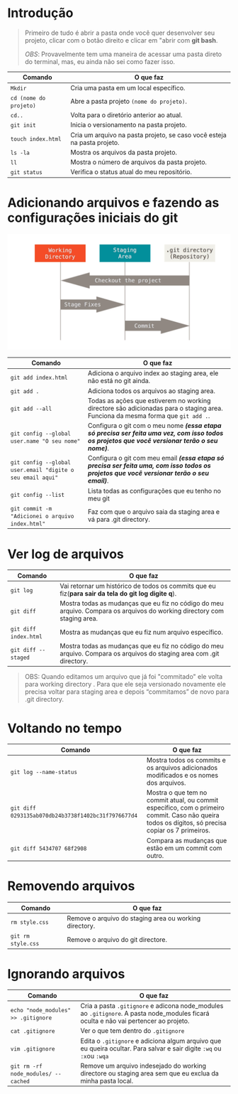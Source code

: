 # Introdução 

> Primeiro de tudo é abrir a pasta onde você quer desenvolver seu projeto, clicar com o botão direito e clicar em "abrir com **git bash**. 
>
>*OBS*: Provavelmente tem uma maneira de acessar uma pasta direto do terminal, mas, eu ainda não sei como fazer isso.



|    **Comando**     |         **O que faz**        |       
|--------------------|------------------------------|
|```Mkdir```|Cria uma pasta em um local específico.|
|```cd (nome do projeto)```| Abre a pasta projeto ```(nome do projeto)```.|
|```cd..```| Volta para o diretório anterior ao atual.|
|```git init```|Inicia o versionamento na pasta projeto.|
|```touch index.html```|  Cria um arquivo na pasta projeto, se caso você esteja na pasta projeto.|
|```ls -la ```|Mostra os arquivos da pasta projeto.|
|```ll```|Mostra o número de arquivos da pasta projeto.|
|```git status```|Verifica o status atual do meu repositório.|


# Adicionando arquivos e fazendo as configurações iniciais do git

   ![alt text](https://github.com/AlyssonBatista/Git-reference/blob/master/est%C3%A1gios.png)
   
|    **Comando**     |         **O que faz**        |       
|--------------------|------------------------------|
| ```git add index.html ```|Adiciona o arquivo index ao staging area, ele não está no git ainda.|
|```git add .```|Adiciona todos os arquivos ao staging area.|
|```git add --all```| Todas as ações que estiverem no working directore são adicionadas para o staging area. Funciona da mesma forma que ```git add .```. |
|```git config --global user.name "O seu nome"```|Configura o git com o meu nome ***(essa etapa só precisa ser feita uma vez, com isso todos os projetos que você versionar terão o seu nome)***.|
|```git config --global user.email "digite o seu email aqui"```|Configura o git com meu email ***(essa etapa só precisa ser feita uma, com isso todos os projetos que você versionar terão o seu email)***.|
|```git config --list```| Lista todas as configurações que eu tenho no meu git|
|```git commit -m "Adicionei o arquivo index.html"```|Faz com que o arquivo saia da staging area e vá para .git directory.|

# Ver log de arquivos

|    **Comando**     |         **O que faz**        |       
|--------------------|------------------------------|
|```git log```| Vai retornar um histórico de todos os commits que eu fiz(**para sair da tela do git log digite q**).|
|```git diff```| Mostra todas as mudanças que eu fiz no código do meu arquivo. Compara os arquivos do working directory com staging area.|
|```git diff index.html```|Mostra as mudanças que eu fiz num arquivo específico.|
|```git diff --staged```|Mostra todas as mudanças que eu fiz no código do meu arquivo. Compara os arquivos do  staging area  com  .git directory.|

>OBS: Quando editamos um arquivo que já foi "commitado" ele volta para working directory . Para que ele seja versionado novamente ele precisa voltar para staging area e depois “commitamos” de novo para .git directory.

# Voltando no tempo

|    **Comando**     |         **O que faz**        |       
|--------------------|------------------------------|
|```git log --name-status```|Mostra todos os commits e os arquivos adicionados modificados e os nomes dos arquivos.|
|```git diff 0293135ab070db24b3738f1402bc31f7976677d4```|Mostra o que tem no commit atual, ou commit específico, com o primeiro commit. Caso não queira todos os dígitos, só precisa copiar os 7 primeiros.|
|```git diff 5434707 68f2908```| Compara as mudanças que estão em um commit com outro.|

# Removendo arquivos 

|    **Comando**     |         **O que faz**        |       
|--------------------|------------------------------|
|```rm style.css```| Remove o arquivo do staging area ou working directory.|
| ```git rm style.css```|  Remove o arquivo do git directore.|

# Ignorando arquivos 

|    **Comando**     |         **O que faz**        |       
|--------------------|------------------------------|
|```echo "node_modules" >> .gitignore```| Cria a pasta ```.gitignore``` e adicona node_modules ao ```.gitignore```. A pasta node_modules ficará oculta e não vai pertencer ao projeto.|
| ```cat .gitignore```|  Ver o que tem dentro do ```.gitignore```|
| ```vim .gitignore```|  Edita o ```.gitignore``` e adiciona algum arquivo que eu queira ocultar. Para salvar e sair digite ```:wq``` ou ```:x```ou ```:wqa```|
|```git rm -rf  node_modules/ --cached```| Remove um arquivo indesejado do working directore ou staging area sem que eu exclua da minha pasta local.|

